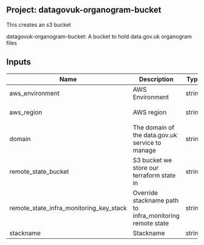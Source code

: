 ## Project: datagovuk-organogram-bucket

This creates an s3 bucket

datagovuk-organogram-bucket: A bucket to hold data.gov.uk organogram files

## Inputs

| Name | Description | Type | Default | Required |
|------|-------------|:----:|:-----:|:-----:|
| aws\_environment | AWS Environment | string | n/a | yes |
| aws\_region | AWS region | string | `"eu-west-1"` | no |
| domain | The domain of the data.gov.uk service to manage | string | n/a | yes |
| remote\_state\_bucket | S3 bucket we store our terraform state in | string | n/a | yes |
| remote\_state\_infra\_monitoring\_key\_stack | Override stackname path to infra\_monitoring remote state | string | `""` | no |
| stackname | Stackname | string | n/a | yes |

